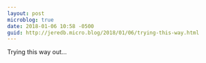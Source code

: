 ```yaml
---
layout: post
microblog: true
date: 2018-01-06 10:58 -0500
guid: http://jeredb.micro.blog/2018/01/06/trying-this-way.html
---
```

Trying this way out…
